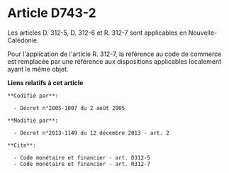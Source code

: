 # Article D743-2

Les articles D. 312-5, D. 312-6 et R. 312-7 sont applicables en Nouvelle-Calédonie. 

Pour l'application de l'article R. 312-7, la référence au code de commerce est remplacée par une référence aux dispositions
applicables localement ayant le même objet.

**Liens relatifs à cet article**

	**Codifié par**:

	  - Décret n°2005-1007 du 2 août 2005

	**Modifié par**:

	  - Décret n°2013-1149 du 12 décembre 2013 - art. 2

	**Cite**:

	  - Code monétaire et financier - art. D312-5
	  - Code monétaire et financier - art. R312-7

